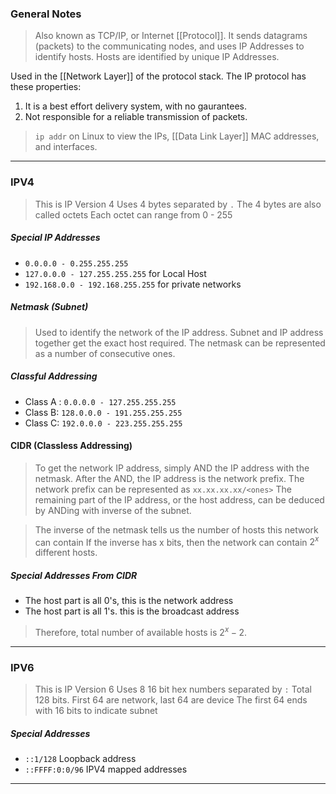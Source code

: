 
### General Notes

> Also known as TCP/IP, or Internet [[Protocol]].
> It sends datagrams (packets) to the communicating nodes, and uses IP Addresses to identify hosts.
> Hosts are identified by unique IP Addresses.

Used in the [[Network Layer]] of the protocol stack.
The IP protocol has these properties:
1. It is a best effort delivery system, with no gaurantees.
2. Not responsible for a reliable transmission of packets.

> `ip addr` on Linux to view the IPs, [[Data Link Layer]] MAC addresses, and interfaces.

---
### IPV4 

> This is IP Version 4
> Uses 4 bytes separated by `.`
> The 4 bytes are also called octets
> Each octet can range from 0 - 255

##### Special IP Addresses
* `0.0.0.0 - 0.255.255.255` 
* `127.0.0.0 - 127.255.255.255` for Local Host
* `192.168.0.0 - 192.168.255.255` for private networks

##### Netmask (Subnet)
> Used to identify the network of the IP address.
> Subnet and IP address together get the exact host required.
>  The netmask can be represented as a number of consecutive ones.

##### Classful Addressing
* Class A : `0.0.0.0 - 127.255.255.255`
* Class B: `128.0.0.0 - 191.255.255.255`
* Class C: `192.0.0.0 - 223.255.255.255` 

#### CIDR (Classless Addressing)
> To get the network IP address, simply AND the IP address with the netmask.
> After the AND, the IP address is the network prefix.
> The network prefix can be represented as `xx.xx.xx.xx/<ones>`
> The remaining part of the IP address, or the host address, can be deduced by ANDing with inverse of the subnet.

> The inverse of the netmask tells us the number of hosts this network can contain
> If the inverse has x bits, then the network can contain $2^x$ different hosts.

##### Special Addresses From CIDR
* The host part is all 0's, this is the network address
* The host part is all 1's. this is the broadcast address

> Therefore, total number of available hosts is $2^{x}- 2$.

---
### IPV6 

> This is IP Version 6
> Uses 8 16 bit hex numbers separated by `:`
> Total 128 bits. First 64 are network, last 64 are device
> The first 64 ends with 16 bits to indicate subnet

##### Special Addresses

* `::1/128` Loopback address
* `::FFFF:0:0/96` IPV4 mapped addresses

---

